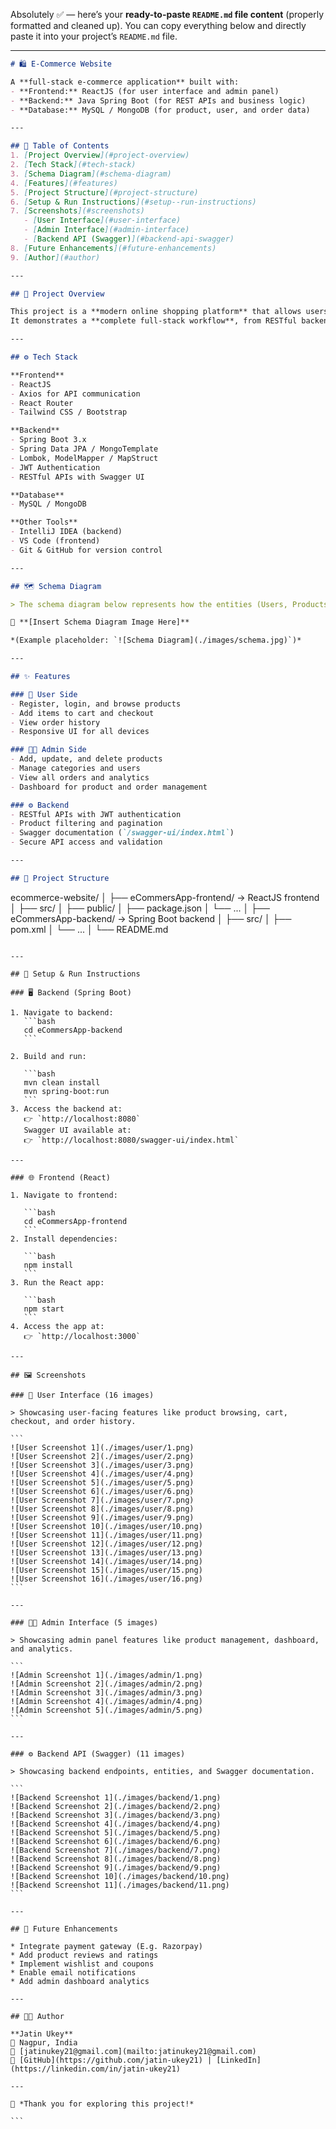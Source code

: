 Absolutely ✅ — here’s your **ready-to-paste `README.md` file content** (properly formatted and cleaned up).
You can copy everything below and directly paste it into your project’s `README.md` file.

---

```markdown
# 🛍️ E-Commerce Website

A **full-stack e-commerce application** built with:
- **Frontend:** ReactJS (for user interface and admin panel)
- **Backend:** Java Spring Boot (for REST APIs and business logic)
- **Database:** MySQL / MongoDB (for product, user, and order data)

---

## 📘 Table of Contents
1. [Project Overview](#project-overview)
2. [Tech Stack](#tech-stack)
3. [Schema Diagram](#schema-diagram)
4. [Features](#features)
5. [Project Structure](#project-structure)
6. [Setup & Run Instructions](#setup--run-instructions)
7. [Screenshots](#screenshots)
   - [User Interface](#user-interface)
   - [Admin Interface](#admin-interface)
   - [Backend API (Swagger)](#backend-api-swagger)
8. [Future Enhancements](#future-enhancements)
9. [Author](#author)

---

## 🧠 Project Overview

This project is a **modern online shopping platform** that allows users to browse products, add them to the cart, and complete purchases, while the admin can manage products, categories, and inventory.  
It demonstrates a **complete full-stack workflow**, from RESTful backend APIs to a responsive ReactJS frontend.

---

## ⚙️ Tech Stack

**Frontend**
- ReactJS
- Axios for API communication
- React Router
- Tailwind CSS / Bootstrap

**Backend**
- Spring Boot 3.x
- Spring Data JPA / MongoTemplate
- Lombok, ModelMapper / MapStruct
- JWT Authentication
- RESTful APIs with Swagger UI

**Database**
- MySQL / MongoDB

**Other Tools**
- IntelliJ IDEA (backend)
- VS Code (frontend)
- Git & GitHub for version control

---

## 🗺️ Schema Diagram

> The schema diagram below represents how the entities (Users, Products, Orders, etc.) are related in the database.

📸 **[Insert Schema Diagram Image Here]**

*(Example placeholder: `![Schema Diagram](./images/schema.jpg)`)*

---

## ✨ Features

### 👤 User Side
- Register, login, and browse products  
- Add items to cart and checkout  
- View order history  
- Responsive UI for all devices  

### 🧑‍💼 Admin Side
- Add, update, and delete products  
- Manage categories and users  
- View all orders and analytics  
- Dashboard for product and order management  

### ⚙️ Backend
- RESTful APIs with JWT authentication  
- Product filtering and pagination  
- Swagger documentation (`/swagger-ui/index.html`)  
- Secure API access and validation  

---

## 📂 Project Structure

```

ecommerce-website/
│
├── eCommersApp-frontend/     → ReactJS frontend
│   ├── src/
│   ├── public/
│   ├── package.json
│   └── ...
│
├── eCommersApp-backend/      → Spring Boot backend
│   ├── src/
│   ├── pom.xml
│   └── ...
│
└── README.md

````

---

## 🚀 Setup & Run Instructions

### 🖥️ Backend (Spring Boot)

1. Navigate to backend:
   ```bash
   cd eCommersApp-backend
   ```

2. Build and run:

   ```bash
   mvn clean install
   mvn spring-boot:run
   ```
3. Access the backend at:
   👉 `http://localhost:8080`
   Swagger UI available at:
   👉 `http://localhost:8080/swagger-ui/index.html`

---

### 🌐 Frontend (React)

1. Navigate to frontend:

   ```bash
   cd eCommersApp-frontend
   ```
2. Install dependencies:

   ```bash
   npm install
   ```
3. Run the React app:

   ```bash
   npm start
   ```
4. Access the app at:
   👉 `http://localhost:3000`

---

## 🖼️ Screenshots

### 🧩 User Interface (16 images)

> Showcasing user-facing features like product browsing, cart, checkout, and order history.

```
![User Screenshot 1](./images/user/1.png)
![User Screenshot 2](./images/user/2.png)
![User Screenshot 3](./images/user/3.png)
![User Screenshot 4](./images/user/4.png)
![User Screenshot 5](./images/user/5.png)
![User Screenshot 6](./images/user/6.png)
![User Screenshot 7](./images/user/7.png)
![User Screenshot 8](./images/user/8.png)
![User Screenshot 9](./images/user/9.png)
![User Screenshot 10](./images/user/10.png)
![User Screenshot 11](./images/user/11.png)
![User Screenshot 12](./images/user/12.png)
![User Screenshot 13](./images/user/13.png)
![User Screenshot 14](./images/user/14.png)
![User Screenshot 15](./images/user/15.png)
![User Screenshot 16](./images/user/16.png)
```

---

### 🧑‍💼 Admin Interface (5 images)

> Showcasing admin panel features like product management, dashboard, and analytics.

```
![Admin Screenshot 1](./images/admin/1.png)
![Admin Screenshot 2](./images/admin/2.png)
![Admin Screenshot 3](./images/admin/3.png)
![Admin Screenshot 4](./images/admin/4.png)
![Admin Screenshot 5](./images/admin/5.png)
```

---

### ⚙️ Backend API (Swagger) (11 images)

> Showcasing backend endpoints, entities, and Swagger documentation.

```
![Backend Screenshot 1](./images/backend/1.png)
![Backend Screenshot 2](./images/backend/2.png)
![Backend Screenshot 3](./images/backend/3.png)
![Backend Screenshot 4](./images/backend/4.png)
![Backend Screenshot 5](./images/backend/5.png)
![Backend Screenshot 6](./images/backend/6.png)
![Backend Screenshot 7](./images/backend/7.png)
![Backend Screenshot 8](./images/backend/8.png)
![Backend Screenshot 9](./images/backend/9.png)
![Backend Screenshot 10](./images/backend/10.png)
![Backend Screenshot 11](./images/backend/11.png)
```

---

## 🚧 Future Enhancements

* Integrate payment gateway (E.g. Razorpay)
* Add product reviews and ratings
* Implement wishlist and coupons
* Enable email notifications
* Add admin dashboard analytics

---

## 👨‍💻 Author

**Jatin Ukey**
📍 Nagpur, India
📧 [jatinukey21@gmail.com](mailto:jatinukey21@gmail.com)
🔗 [GitHub](https://github.com/jatin-ukey21) | [LinkedIn](https://linkedin.com/in/jatin-ukey21)

---

🛒 *Thank you for exploring this project!*

```
